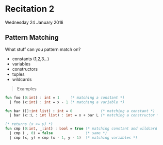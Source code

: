 # Recitation 2

Wednesday 24 January 2018

## Pattern Matching

What stuff can you pattern match on?
- constants (1,2,3...)
- variables
- constructors
- tuples
- wildcards

> Examples

```SML
fun foo (0:int) : int = 1     (* matching a constant *)
  | foo (x:int) : int = x - 1 (* matching a variable *)

fun bar ([]:int list) : int = 0             (* matching a constant *)
  | bar (x::L : int list) : int = x + bar L (* matching a constructor *)

(* returns (x <= y) *)
fun cmp (0:int, _:int) : bool = true (* matching constant and wildcard *)
  | cmp (_, 0) = false               (* same *)
  | cmp (x, y) = cmp (x - 1, y - 1)  (* matching variables *)
```


